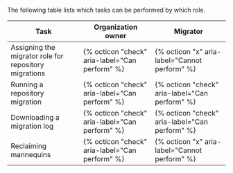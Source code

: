 The following table lists which tasks can be performed by which role.

Task | Organization owner | Migrator |
---- | ------- | ----- |
Assigning the migrator role for repository migrations | {% octicon "check" aria-label="Can perform" %} | {% octicon "x" aria-label="Cannot perform" %} |
Running a repository migration | {% octicon "check" aria-label="Can perform" %} | {% octicon "check" aria-label="Can perform" %} |
Downloading a migration log | {% octicon "check" aria-label="Can perform" %} | {% octicon "check" aria-label="Can perform" %} |
Reclaiming mannequins | {% octicon "check" aria-label="Can perform" %} | {% octicon "x" aria-label="Cannot perform" %} |
